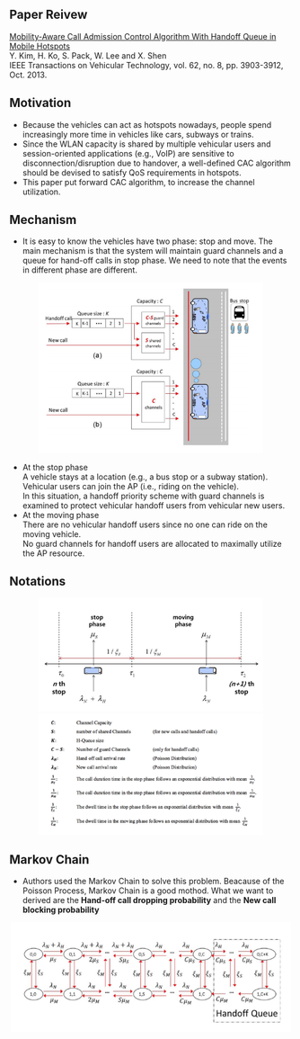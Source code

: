 Paper Reivew   
---
[Mobility-Aware Call Admission Control Algorithm With Handoff Queue in Mobile Hotspots](https://ieeexplore.ieee.org/stamp/stamp.jsp?tp=&arnumber=6457513)    
Y. Kim, H. Ko, S. Pack, W. Lee and X. Shen  
IEEE Transactions on Vehicular Technology, vol. 62, no. 8, pp. 3903-3912, Oct. 2013.   

Motivation
---
* Because the vehicles can act as hotspots nowadays, people spend increasingly more time in vehicles like cars, subways or trains. 
* Since the WLAN capacity is shared by multiple vehicular users and session-oriented applications (e.g., VoIP) are sensitive to disconnection/disruption due to handover, a well-defined CAC algorithm should be devised to satisfy QoS requirements in hotspots. 
* This paper put forward CAC algorithm, to increase the channel utilization.

Mechanism
---
* It is easy to know the vehicles have two phase: stop and move. The main mechanism is that
the system will maintain guard channels and a queue for hand-off calls in stop phase. We need
to note that the events in different phase are different.

<div align=center> <img src="https://github.com/AvisChiu/IEEE_TVT_2013/blob/master/paper%20figure/two%20phase.png" width="400"/></div>

* At the stop phase   
A vehicle stays at a location (e.g., a bus stop or a subway station).   
Vehicular users can join the AP (i.e., riding on the vehicle).   
In this situation, a handoff priority scheme with guard channels is examined to protect vehicular handoff users from vehicular new users.   
* At the moving phase   
There are no vehicular handoff users since no one can ride on the moving vehicle.    
No guard channels for handoff users are allocated to maximally utilize the AP resource. 

Notations
---
<div align=center> <img src="https://github.com/AvisChiu/IEEE_TVT_2013/blob/master/paper%20figure/notation.png" width="400"/>
<img src="https://github.com/AvisChiu/IEEE_TVT_2013/blob/master/paper%20figure/notations.png" width="400"/>
</div>

Markov Chain
---
* Authors used the Markov Chain to solve this problem. Beacause of the Poisson Process, Markov Chain is a good mothod. What we want to derived are the **Hand-off call dropping probability** and the **New call blocking probability**
<div align=center> <img src="https://github.com/AvisChiu/IEEE_TVT_2013/blob/master/paper%20figure/markov%20chain.png" width="500"/>
</div>

